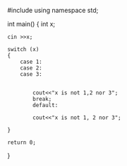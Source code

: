 

#include <iostream>
using namespace std;

int main()
{
	int x;
			
	cin >>x;
	
	switch (x)
	{
		case 1:	
		case 2:
		case 3:
		
		
			cout<<"x is not 1,2 nor 3";	
			break;
			default:
				
			cout<<"x is not 1, 2 nor 3";	
			
	}
	
	return 0;	
}
